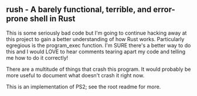 ## rush - A barely functional, terrible, and error-prone shell in Rust

This is some seriously bad code but I'm going to continue hacking away at this project to gain a better understanding of how Rust works. Particularly egregious is the program_exec
function. I'm SURE there's a better way to do this and I would LOVE to hear comments tearing apart my code and telling me how to do it correctly!

There are a multitude of things that crash this program. It would probably be more useful to document what doesn't crash it right now.

This is an implementation of PS2; see the root readme for more.